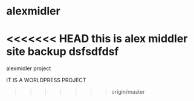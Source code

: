 # alexmidler
<<<<<<< HEAD
this is alex middler site backup
dsfsdfdsf
=======
alexmidler project


IT IS A WORLDPRESS PROJECT
>>>>>>> origin/master
